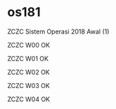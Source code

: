 # os181
ZCZC Sistem Operasi 2018 Awal (1)

ZCZC W00 OK

ZCZC W01 OK

ZCZC W02 OK

ZCZC W03 OK

ZCZC W04 OK
